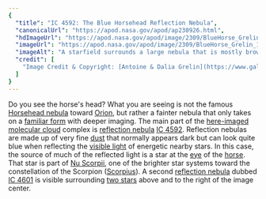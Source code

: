 ```yaml
---
{
  "title": "IC 4592: The Blue Horsehead Reflection Nebula",
  "canonicalUrl": "https://apod.nasa.gov/apod/ap230926.html",
  "hdImageUrl": "https://apod.nasa.gov/apod/image/2309/BlueHorse_Grelin_9342.jpg",
  "imageUrl": "https://apod.nasa.gov/apod/image/2309/BlueHorse_Grelin_1080.jpg",
  "imageAlt": "A starfield surrounds a large nebula that is mostly brown and blue and has an appearance reminiscent of the head of a horse. This nebula is not the more famous",
  "credit": [
    "Image Credit & Copyright: [Antoine & Dalia Grelin](https://www.galactic-hunter.com/about)"
  ]
}
---
```


Do you see the horse's head? What you are seeing is not the famous [Horsehead nebula](https://apod.nasa.gov/apod/ap220921.html) toward [Orion](https://apod.nasa.gov/apod/ap210509.html), but rather a fainter nebula that only takes on a [familiar form](https://apod.nasa.gov/apod/ap210704.html) with deeper imaging. The main part of the [here-imaged](https://www.galactic-hunter.com/post/ic4592) [molecular cloud](https://apod.nasa.gov/apod/ap230129.html) complex is [reflection nebula](https://en.wikipedia.org/wiki/Reflection_nebula) [IC 4592](https://en.wikipedia.org/wiki/IC_4592). Reflection nebulas are made up of very fine [dust](https://apod.nasa.gov/apod/ap030706.html) that normally appears dark but can look quite blue when reflecting the [visible light](https://science.nasa.gov/ems/09_visiblelight) of energetic nearby stars. In this case, the source of much of the reflected light is a star at the [eye](https://www.youtube.com/watch?v=tw0VJ1K93PM) of the [horse](http://3.bp.blogspot.com/-DYPBo1QCnls/UBAUokUjOFI/AAAAAAAAAck/gSVevljIUUc/s640/funnyface.jpg). That star is part of [Nu Scorpii](http://en.wikipedia.org/wiki/Nu_Scorpii), one of the brighter star systems toward the constellation of the Scorpion ([Scorpius](https://en.wikipedia.org/wiki/Scorpius)). A second [reflection nebula](https://apod.nasa.gov/apod/reflection_nebulae.html) dubbed [IC 4601](https://www.astrobin.com/iky5d6/B/) is visible surrounding [two stars](https://www.atnf.csiro.au/outreach/education/senior/astrophysics/binary_intro.html) above and to the right of the image center.
